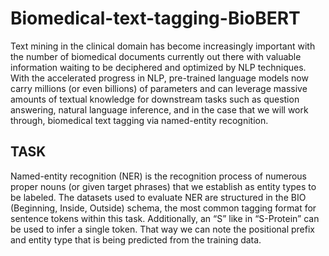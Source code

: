 # Biomedical-text-tagging-BioBERT

Text mining in the clinical domain has become increasingly important with the number of biomedical documents currently out there with valuable information waiting to be deciphered and optimized by NLP techniques. With the accelerated progress in NLP, pre-trained language models now carry millions (or even billions) of parameters and can leverage massive amounts of textual knowledge for downstream tasks such as question answering, natural language inference, and in the case that we will work through, biomedical text tagging via named-entity recognition.

## TASK
Named-entity recognition (NER) is the recognition process of numerous proper nouns (or given target phrases) that we establish as entity types to be labeled. The datasets used to evaluate NER are structured in the BIO (Beginning, Inside, Outside) schema, the most common tagging format for sentence tokens within this task. Additionally, an “S” like in “S-Protein” can be used to infer a single token. That way we can note the positional prefix and entity type that is being predicted from the training data.

